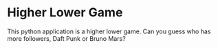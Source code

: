 # Higher Lower Game
This python application is a higher lower game. Can you guess who has more followers, Daft Punk or Bruno Mars?